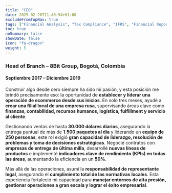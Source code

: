 ```yaml
---
title: "CEO"
date: 2025-02-26T11:40:54+01:00
excludeFromTopNav: true
tags: ["Financial Analysis", "Tax Compliance", "IFRS", "Financial Reporting", "Business Management", "ERP Implementation", "Database Analytics", "SQL", "Python", "Ecommerce Management", "Startup Finance", "General Management", "Logistics", "Procurement", "Payroll Management", "International Reporting"]
toc: true
noSummary: false
showDate: false
icon: "fa-dragon"
weight: 5
---
```


### **Head of Branch – 8Bit Group, Bogotá, Colombia**  
#### Septiembre 2017 – Diciembre 2019  

Construir algo desde cero siempre ha sido mi pasión, y esta posición me brindó precisamente eso: la oportunidad de **establecer y liderar una operación de ecommerce desde sus inicios**. En solo tres meses, ayudé a **crear una filial local de una empresa rusa**, supervisando áreas clave como **finanzas, contabilidad, recursos humanos, logística, fulfillment y servicio al cliente**.  

Gestionando ventas de hasta **30.000 dólares diarios**, asegurando la entrega puntual de más de **1.500 paquetes al día** y liderando un **equipo de 250 personas**, este rol exigió **gran capacidad de liderazgo, resolución de problemas y toma de decisiones estratégicas**. Negocié contratos con **empresas de entrega de última milla**, desarrollé **nuevas líneas de productos** e implementé **indicadores clave de rendimiento (KPIs) en todas las áreas**, aumentando la eficiencia en un **50%**.  

Más allá de las operaciones, asumí la **responsabilidad de representante legal**, asegurando el **cumplimiento total de las normativas locales**. Esta experiencia fortaleció mi capacidad para **manejar entornos de alta presión, gestionar operaciones a gran escala y lograr el éxito empresarial**.
